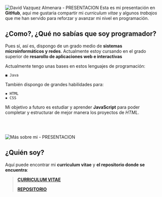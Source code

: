 ![David Vazquez Almenara - PRESENTACION](https://i.imgur.com/28nrnlH.png) 
Esta es mi presentación en **GitHub**, aqui me gustaria compartir mi *curriculum vitae* y algunos *trabajos* que me han servido para reforzar y avanzar mi nivel en programación.


## ¿Como?, ¿Qué no sabías que soy programador?

Pues sí, así es, dispongo de un grado medio de **sistemas microinformáticos y redes**. Actualmente estoy cursando en el grado superior de **resarollo de aplicaciones web e interactivas**

Actualmente tengo unas bases en estos lenguajes de programación:
```
◼ Java
```

También dispongo de grandes habilidades para:
```
▪ HTML
▪ CSS
```

Mi objetivo a futuro es estudiar y aprender **JavaScript** para poder completar y estructurar de mejor manera los proyectos de *HTML*.

<BR>
  <BR>
  
![Más sobre mi - PRESENTACION](https://i.imgur.com/vSHjDtb.png) 
## ¿Quién soy?

Aquí puede encontrar mi **curriculum vitae** y **el repositorio donde se encuentra**:

> [**CURRICULUM VITAE**](https://htmlpreview.github.io/?https://github.com/David-Vazquez-Almenara/Curriculum-Vitae/blob/main/archivos/index.html#inicio)
> 
> [**REPOSITORIO**](https://github.com/David-Vazquez-Almenara/Curriculum-Vitae)

